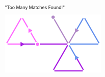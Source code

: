"Too Many Matches Found!"

![Literal - Too Many Matches logo](../Images/Literal%20-%20Too%20Many%20Matches%20logo.png)